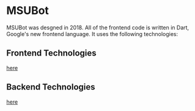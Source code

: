 # MSUBot

MSUBot was desgned in 2018. All of the frontend code is written in Dart, Google's new frontend language. It uses the following technologies:

## Frontend Technologies
[here](https://spencercornish.github.io/msubot-docs/frontend.md)
## Backend Technologies
[here](https://spencercornish.github.io/msubot-docs/backend.md)


